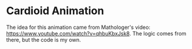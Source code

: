 # Cardioid Animation

The idea for this animation came from Mathologer's video: https://www.youtube.com/watch?v=qhbuKbxJsk8. The logic comes from there, but the code is my own.
